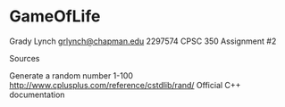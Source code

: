 # GameOfLife
Grady Lynch
grlynch@chapman.edu
2297574
CPSC 350 Assignment #2

Sources

Generate a random number 1-100 http://www.cplusplus.com/reference/cstdlib/rand/ 
Official C++ documentation
